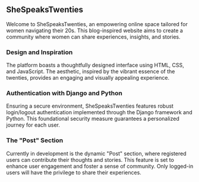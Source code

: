 ## SheSpeaksTwenties

Welcome to SheSpeaksTwenties, an empowering online space tailored for women navigating their 20s. This blog-inspired website aims to create a community where women can share experiences, insights, and stories.

### Design and Inspiration

The platform boasts a thoughtfully designed interface using HTML, CSS, and JavaScript. The aesthetic, inspired by the vibrant essence of the twenties, provides an engaging and visually appealing experience.

### Authentication with Django and Python

Ensuring a secure environment, SheSpeaksTwenties features robust login/logout authentication implemented through the Django framework and Python. This foundational security measure guarantees a personalized journey for each user.

### The "Post" Section

Currently in development is the dynamic "Post" section, where registered users can contribute their thoughts and stories. This feature is set to enhance user engagement and foster a sense of community. Only logged-in users will have the privilege to share their experiences.

